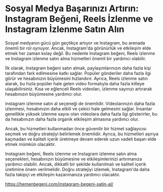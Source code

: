 # Sosyal Medya Başarınızı Artırın: Instagram Beğeni, Reels İzlenme ve Instagram İzlenme Satın Alın

Sosyal medyanın gücü gün geçtikçe artıyor ve Instagram, bu arenada önemli bir rol oynuyor. Ancak, Instagram'da görünürlük ve etkileşim elde etmek her zaman kolay değil. Bu nedenle Instagram beğeni, Reels izlenme ve Instagram izlenme satın alma hizmetleri önemli bir yardımcı olabilir.

İlk olarak, Instagram beğeni satın almak, paylaşımlarınızın daha fazla kişi tarafından fark edilmesine katkı sağlar. Popüler gönderiler daha fazla ilgi görür ve hesabınızın büyümesini hızlandırır. Ayrıca, Reels izlenme satın alarak, bu hızla popüler hale gelen video formatıyla daha fazla kitleye ulaşabilirsiniz. Kısa ve eğlenceli Reels videoları, izlenme sayınızı artırarak hesabınızın büyümesine yardımcı olur.

instagram izlenme satın al seçeneği de önemlidir. Videolarınızın daha fazla izlenmesi, hesabınızın daha etkili ve çekici hale gelmesini sağlar. İnsanlar genellikle yüksek izlenme sayısı olan videolara daha fazla ilgi gösterirler, bu da hesabınızın daha fazla organik etkileşim almasına yardımcı olur.

Ancak, bu hizmetleri kullanmadan önce güvenilir bir hizmet sağlayıcısı seçmek ve doğru stratejiyi belirlemek önemlidir. Ayrıca, bu hizmetleri aşırıya kaçmadan ve kaliteli içerik üretmeye devam ederek uzun vadeli başarı elde etmek mümkün olacaktır.

Instagram beğeni, Reels izlenme ve Instagram izlenme satın alma seçenekleri, hesabınızın büyümesine ve etkileşimlerinizi artırmanıza yardımcı olabilir. Ancak, dikkatli bir şekilde kullanılmalı ve kaliteli içerik üretimine önem verilmelidir. Doğru stratejiyi izlemek, Instagram'da daha fazla takipçi ve etkileşim kazanmanıza yardımcı olacaktır.

 https://hemenbegeni.com/instagram-begeni-satin-al/
 
